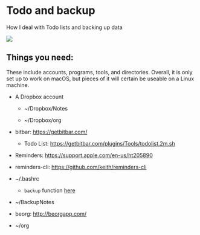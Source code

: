 # Todo and backup

How I deal with Todo lists and backing up data

![](https://github.com/sndean/copyImportant/raw/master/example.png)

## Things you need:

These include accounts, programs, tools, and directories. Overall, it is only set up to work on macOS, but pieces of it will certain be useable on a Linux machine.

* A Dropbox account
 
  * ~/Dropbox/Notes
  
  * ~/Dropbox/org

* bitbar: https://getbitbar.com/

  * Todo List: https://getbitbar.com/plugins/Tools/todolist.2m.sh

* Reminders:
https://support.apple.com/en-us/ht205890

* reminders-cli:
https://github.com/keith/reminders-cli

* ~/.bashrc

  * `backup` function [here](/.bashrc)

* ~/BackupNotes

* beorg: http://beorgapp.com/

* ~/org

